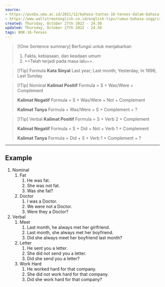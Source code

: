 ```yaml
---
source:
- https://pusba.uma.ac.id/2021/12/bahasa-tuntas-16-tenses-dalam-bahasa-inggris-dan-contohnya/
- https://www.wallstreetenglish.co.id/english-tips/rumus-bahasa-inggris-dalam-tenses/
created: Thursday, October 27th 2022 - 24.50
updated: Thursday, October 27th 2022 - 24.50
tags: BOK-16-Tenses
---
```


>[!One Sentence summary]
> Berfungsi untuk menjabarkan
> 1. Fakta, kebiasaan, dan keadaan umum
> 2. ==Telah terjadi pada masa lalu==.

>[!Tip] Formula
>**Kata Sinyal**
>Last year; Last month; Yesterday; In 1996; Last Sunday

>[!Tip] Nominal
>**Kalimat Positif**
>Formula = S + Was/Were + Complement
>
>**Kalimat Negatif**
>Formula = S + Was/Were + Not + Complement 
>
>**Kalimat Tanya**
>Formula = Was/Were + S + Complement + ?

>[!Tip] Verbal
>**Kalimat Positif**
>Formula = S + Verb 2 + Complement
>
>**Kalimat Negatif**
>Formula = S + Did + Not + Verb 1 + Complement 
>
>**Kalimat Tanya**
>Formula = Did + S + Verb 1 + Complement + ?

---
Example
---

1. Nominal
	1. Fat
		1. He was fat.
		2. She was not fat.
		3. Was she fat?
	2. Doctor
		1. I was a Doctor.
		2. We were not a Doctor.
		3. Were they a Doctor?
2. Verbal
	1. Meet
		1. Last month, he always met her girlfriend.
		2. Last month, she always met her boyfriend.
		3. Did she always meet her boyfriend last month?
	2. Letter
		1. He sent you a letter.
		2. She did not send you a letter.
		3. Did she send you a letter?
	3. Work Hard
		1. He worked hard for that company.
		2. She did not work hard for that company.
		3. Did she work hard for that company?